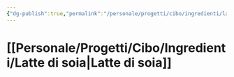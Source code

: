 ```yaml
---
{"dg-publish":true,"permalink":"/personale/progetti/cibo/ingredienti/latte-di-soia/"}
---
```


# [[Personale/Progetti/Cibo/Ingredienti/Latte di soia\|Latte di soia]]

